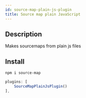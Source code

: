 ```yaml
---
id: source-map-plain-js-plugin
title: Source map plain JavaScript
---
```


## Description

Makes sourcemaps from plain js files

## Install

```bash
npm i source-map
```

```js
plugins: [
    SourceMapPlainJsPlugin()
],
```
